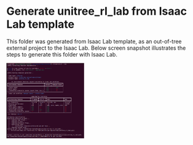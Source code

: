 # Generate unitree_rl_lab from Isaac Lab template

This folder was generated from Isaac Lab template, as an out-of-tree external project to the Isaac Lab. Below screen snapshot illustrates the steps to generate this folder with Isaac Lab.

<img src="img/autogen_of_unitree_rl_lab.png" width = 40% height = 40% alt="generate unitree_rl_lab from Isaac Lab tempplate" align=center />
